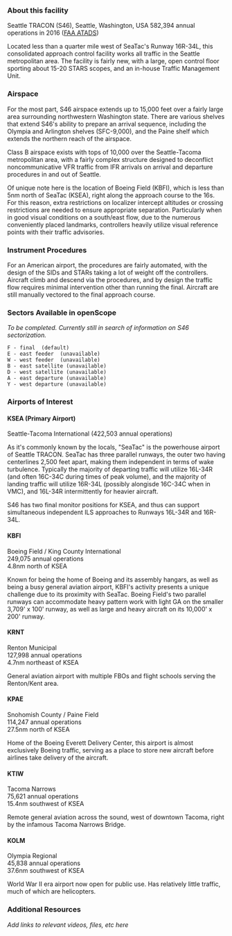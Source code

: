 ### About this facility
Seattle TRACON (S46), Seattle, Washington, USA
582,394 annual operations in 2016 ([FAA ATADS](https://aspm.faa.gov/opsnet/sys/Tracon.asp))

Located less than a quarter mile west of SeaTac's Runway 16R-34L, this consolidated approach control facility works all traffic in the Seattle metropolitan area. The facility is fairly new, with a large, open control floor sporting about 15-20 STARS scopes, and an in-house Traffic Management Unit.

### Airspace
For the most part, S46 airspace extends up to 15,000 feet over a fairly large area surrounding northwestern Washington state. There are various shelves that extend S46's ability to prepare an arrival sequence, including the Olympia and Arlington shelves (SFC-9,000), and the Paine shelf which extends the northern reach of the airspace.

Class B airspace exists with tops of 10,000 over the Seattle-Tacoma metropolitan area, with a fairly complex structure designed to deconflict noncommunicative VFR traffic from IFR arrivals on arrival and departure procedures in and out of Seattle.

Of unique note here is the location of Boeing Field (KBFI), which is less than 5nm north of SeaTac (KSEA), right along the approach course to the 16s. For this reason, extra restrictions on localizer intercept altitudes or crossing restrictions are needed to ensure appropriate separation. Particularly when in good visual conditions on a south/east flow, due to the numerous conveniently placed landmarks, controllers heavily utilize visual reference points with their traffic advisories.

### Instrument Procedures
For an American airport, the procedures are fairly automated, with the design of the SIDs and STARs taking a lot of weight off the controllers. Aircraft climb and descend via the procedures, and by design the traffic flow requires minimal intervention other than running the final. Aircraft are still manually vectored to the final approach course.

### Sectors Available in openScope
_To be completed. Currently still in search of information on S46 sectorization._
```
F - final  (default)
E - east feeder  (unavailable)
W - west feeder  (unavailable)
B - east satellite (unavailable)
D - west satellite (unavailable)
A - east departure (unavailable)
Y - west departure (unavailable)
```

### Airports of Interest

#### KSEA (Primary Airport)
Seattle-Tacoma International (422,503 annual operations)

As it's commonly known by the locals, "SeaTac" is the powerhouse airport of Seattle TRACON. SeaTac has three parallel runways, the outer two having centerlines 2,500 feet apart, making them independent in terms of wake turbulence. Typically the majority of departing traffic will utilize 16L-34R (and often 16C-34C during times of peak volume), and the majority of landing traffic will utilize 16R-34L (possibly alongisde 16C-34C when in VMC), and 16L-34R intermittently for heavier aircraft.

S46 has two final monitor positions for KSEA, and thus can support simultaneous independent ILS approaches to Runways 16L-34R and 16R-34L.

#### KBFI
Boeing Field / King County International  
249,075 annual operations  
4.8nm north of KSEA

Known for being the home of Boeing and its assembly hangars, as well as being a busy general aviation airport, KBFI's activity presents a unique challenge due to its proximity with SeaTac. Boeing Field's two parallel runways can accommodate heavy pattern work with light GA on the smaller 3,709' x 100' runway, as well as large and heavy aircraft on its 10,000' x 200' runway.

#### KRNT
Renton Municipal  
127,998 annual operations  
4.7nm northeast of KSEA

General aviation airport with multiple FBOs and flight schools serving the Renton/Kent area.

#### KPAE
Snohomish County / Paine Field  
114,247 annual operations  
27.5nm north of KSEA

Home of the Boeing Everett Delivery Center, this airport is almost exclusively Boeing traffic, serving as a place to store new aircraft before airlines take delivery of the aircraft.

#### KTIW
Tacoma Narrows  
75,621 annual operations  
15.4nm southwest of KSEA

Remote general aviation across the sound, west of downtown Tacoma, right by the infamous Tacoma Narrows Bridge.

#### KOLM
Olympia Regional  
45,838 annual operations  
37.6nm southwest of KSEA

World War II era airport now open for public use. Has relatively little traffic, much of which are helicopters.

### Additional Resources
_Add links to relevant videos, files, etc here_
